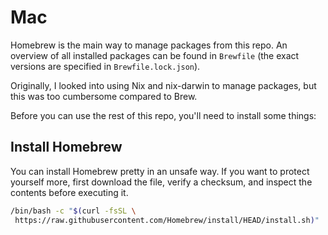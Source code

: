 # Mac

Homebrew is the main way to manage packages from this repo.
An overview of all installed packages can be found in `Brewfile` (the exact versions are specified in `Brewfile.lock.json`).

Originally, I looked into using Nix and nix-darwin to manage packages, but this was too cumbersome compared to Brew.

Before you can use the rest of this repo, you'll need to install some things:

## Install Homebrew

You can install Homebrew pretty in an unsafe way.
If you want to protect yourself more, first download the file, verify a checksum, and inspect the contents before executing it.

```sh
/bin/bash -c "$(curl -fsSL \
 https://raw.githubusercontent.com/Homebrew/install/HEAD/install.sh)"
```
